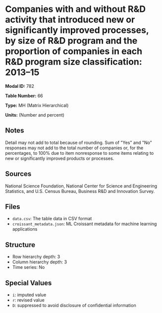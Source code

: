# Companies with and without R&D activity that introduced new or significantly improved processes, by size of R&D program and the proportion of companies in each R&D program size classification: 2013–15

**Modal ID:** 782

**Table Number:** 66

**Type:** MH (Matrix Hierarchical)

**Units:** (Number and percent)

## Notes

Detail may not add to total because of rounding. Sum of "Yes" and "No" responses may not add to the total number of companies or, for the percentages, to 100% due to item nonresponse to some items relating to new or significantly improved products or processes.

## Sources

National Science Foundation, National Center for Science and Engineering Statistics, and U.S. Census Bureau, Business R&D and Innovation Survey.

## Files

- `data.csv`: The table data in CSV format
- `croissant_metadata.json`: ML Croissant metadata for machine learning applications

## Structure

- Row hierarchy depth: 3
- Column hierarchy depth: 3
- Time series: No

## Special Values

- `i`: imputed value
- `r`: revised value
- `D`: suppressed to avoid disclosure of confidential information
